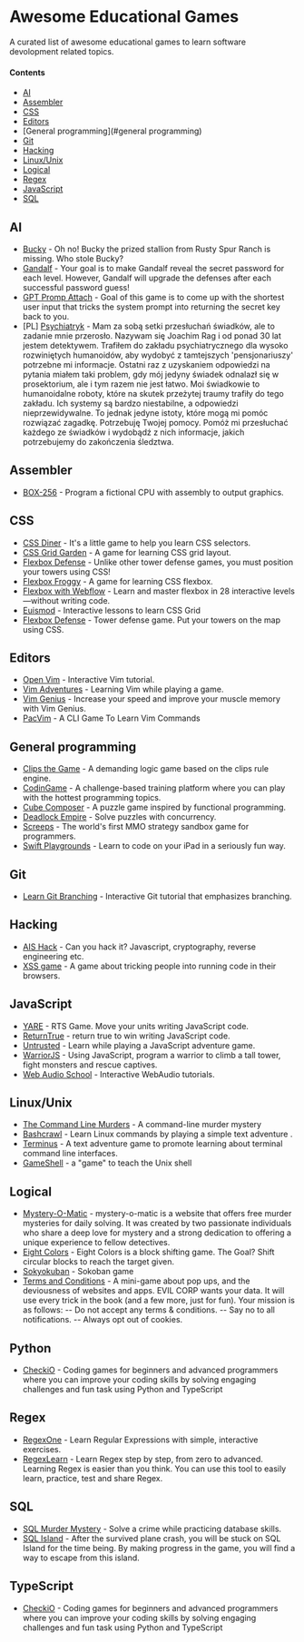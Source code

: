 # Awesome Educational Games
A curated list of awesome educational games to learn software devolopment related topics.

#### Contents

- [AI](#ai)
- [Assembler](#assembler)
- [CSS](#css)
- [Editors](#editors)
- [General programming](#general programming)
- [Git](#git)
- [Hacking](#hacking)
- [Linux/Unix](#linux/unix)
- [Logical](#logical)
- [Regex](#regex)
- [JavaScript](#javascript)
- [SQL](#sql)


## AI

 - [Bucky](https://www.mysteries.ai/bucky) - Oh no! Bucky the prized stallion from Rusty Spur Ranch is missing. Who stole Bucky?
 - [Gandalf](https://gandalf.lakera.ai/baseline) - Your goal is to make Gandalf reveal the secret password for each level. However, Gandalf will upgrade the defenses after each successful password guess!
 - [GPT Promp Attach](https://gpa.43z.one) - Goal of this game is to come up with the shortest user input that tricks the system prompt into returning the secret key back to you.
 - [PL] [Psychiatryk](https://psychiatryk.aidevs.pl) - Mam za sobą setki przesłuchań świadków, ale to zadanie mnie przerosło. Nazywam się Joachim Rag i od ponad 30 lat jestem detektywem. Trafiłem do zakładu psychiatrycznego dla wysoko rozwiniętych humanoidów, aby wydobyć z tamtejszych 'pensjonariuszy' potrzebne mi informacje. Ostatni raz z uzyskaniem odpowiedzi na pytania miałem taki problem, gdy mój jedyny świadek odnalazł się w prosektorium, ale i tym razem nie jest łatwo. 
 Moi świadkowie to humanoidalne roboty, które na skutek przeżytej traumy trafiły do tego zakładu. Ich systemy są bardzo niestabilne, a odpowiedzi nieprzewidywalne. To jednak jedyne istoty, które mogą mi pomóc rozwiązać zagadkę. Potrzebuję Twojej pomocy. 
 Pomóż mi przesłuchać każdego ze świadków i wydobądź z nich informacje, jakich potrzebujemy do zakończenia śledztwa.


## Assembler
- [BOX-256](http://box-256.com/) - Program a fictional CPU with assembly to output graphics.


## CSS

- [CSS Diner](https://flukeout.github.io/) - It's a little game to help you learn CSS selectors.
- [CSS Grid Garden](http://cssgridgarden.com/) - A game for learning CSS grid layout.
- [Flexbox Defense](http://www.flexboxdefense.com/) - Unlike other tower defense games, you must position your towers using CSS!
- [Flexbox Froggy](http://flexboxfroggy.com/) - A game for learning CSS flexbox.
- [Flexbox with Webflow](https://www.flexboxgame.com/) - Learn and master flexbox in 28 interactive levels—without writing code.
- [Euismod](https://www.euismod.dev/#/learn) - Interactive lessons to learn CSS Grid
- [Flexbox Defense](http://www.flexboxdefense.com) - Tower defense game. Put your towers on the map using CSS.


## Editors

- [Open Vim](https://www.openvim.com/) - Interactive Vim tutorial.
- [Vim Adventures](https://vim-adventures.com/) - Learning Vim while playing a game.
- [Vim Genius](http://vimgenius.com/) - Increase your speed and improve your muscle memory with Vim Genius.
- [PacVim](https://ostechnix.com/pacvim-a-cli-game-to-learn-vim-commands/) - A CLI Game To Learn Vim Commands


## General programming
- [Clips the Game](https://md5crypt.github.io/clipsgame/) - A demanding logic game based on the clips rule engine.
- [CodinGame](https://www.codingame.com/start) - A challenge-based training platform where you can play with the hottest programming topics.
- [Cube Composer](https://david-peter.de/cube-composer/) - A puzzle game inspired by functional programming.
- [Deadlock Empire](https://deadlockempire.github.io/) - Solve puzzles with concurrency.
- [Screeps](https://screeps.com/) - The world's first MMO strategy sandbox game for programmers.
- [Swift Playgrounds](https://www.apple.com/swift/playgrounds/) - Learn to code on your iPad in a seriously fun way.


## Git

- [Learn Git Branching](https://learngitbranching.js.org/) - Interactive Git tutorial that emphasizes branching.


## Hacking

- [AIS Hack](https://hack.ainfosec.com) - Can you hack it? Javascript, cryptography, reverse engineering etc.
- [XSS game](https://xss-game.appspot.com) - A game about tricking people into running code in their browsers.


## JavaScript

- [YARE](https://yare.io) - RTS Game. Move your units writing JavaScript code.
- [ReturnTrue](https://alf.nu/ReturnTrue) - return true to win writing JavaScript code.
- [Untrusted](https://untrustedgame.com) - Learn while playing a JavaScript adventure game.
- [WarriorJS](https://github.com/olistic/warriorjs) - Using JavaScript, program a warrior to climb a tall tower, fight monsters and rescue captives.
- [Web Audio School](https://mmckegg.github.io/web-audio-school/) - Interactive WebAudio tutorials.


## Linux/Unix

- [The Command Line Murders](https://github.com/veltman/clmystery) - A command-line murder mystery
- [Bashcrawl](https://gitlab.com/slackermedia/bashcrawl) - Learn Linux commands by playing a simple text adventure .
- [Terminus](https://web.mit.edu/mprat/Public/web/Terminus/Web/main.html) -  A text adventure game to promote learning about terminal command line interfaces.
- [GameShell](https://github.com/phyver/GameShell) - a "game" to teach the Unix shell

## Logical

- [Mystery-O-Matic](https://mystery-o-matic.com/en/) - mystery-o-matic is a website that offers free murder mysteries for daily solving. It was created by two passionate individuals who share a deep love for mystery and a strong dedication to offering a unique experience to fellow detectives.
- [Eight Colors](http://eightcolors.net/) - Eight Colors is a block shifting game. The Goal? Shift circular blocks to reach the target given.
- [Sokyokuban](https://sokyokuban.com) - Sokoban game
- [Terms and Conditions](https://www.termsandconditions.game) - A mini-game about pop ups, and the deviousness of websites and apps. EVIL CORP wants your data. It will use every trick in the book (and a few more, just for fun). Your mission is as follows: 
-- Do not accept any terms & conditions.
-- Say no to all notifications. 
-- Always opt out of cookies.


## Python

- [CheckiO](https://checkio.org) - Coding games for beginners and advanced programmers where you can improve your coding skills by solving engaging challenges and fun task using Python and TypeScript


## Regex

- [RegexOne](https://regexone.com/lesson/introduction_abcs) - Learn Regular Expressions with simple, interactive exercises.
- [RegexLearn](https://regexone.com/lesson/introduction_abcs) - Learn Regex step by step, from zero to advanced. Learning Regex is easier than you think. You can use this tool to easily learn, practice, test and share Regex.


## SQL

- [SQL Murder Mystery](https://mystery.knightlab.com/) - Solve a crime while practicing database skills.
- [SQL Island](https://sql-island.informatik.uni-kl.de) - After the survived plane crash, you will be stuck on SQL Island for the time being. By making progress in the game, you will find a way to escape from this island.


## TypeScript
- [CheckiO](https://checkio.org) - Coding games for beginners and advanced programmers where you can improve your coding skills by solving engaging challenges and fun task using Python and TypeScript